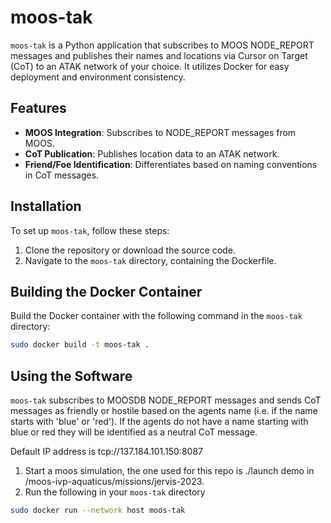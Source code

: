 # moos-tak

`moos-tak` is a Python application that subscribes to MOOS NODE_REPORT messages and publishes their names and locations via Cursor on Target (CoT) to an ATAK network of your choice. It utilizes Docker for easy deployment and environment consistency.

## Features

- **MOOS Integration**: Subscribes to NODE_REPORT messages from MOOS.
- **CoT Publication**: Publishes location data to an ATAK network.
- **Friend/Foe Identification**: Differentiates based on naming conventions in CoT messages.

## Installation

To set up `moos-tak`, follow these steps:

1. Clone the repository or download the source code.
2. Navigate to the `moos-tak` directory, containing the Dockerfile.

## Building the Docker Container

Build the Docker container with the following command in the `moos-tak` directory:

```bash
sudo docker build -t moos-tak .
```

## Using the Software
`moos-tak` subscribes to MOOSDB NODE_REPORT messages and sends CoT messages as friendly or hostile based on the agents name (i.e. if the name starts with 'blue' or 'red'). If the agents do not have a name starting with blue or red they will be identified as a neutral CoT message. 

Default IP address is tcp://137.184.101.150:8087

1. Start a moos simulation, the one used for this repo is ./launch demo in /moos-ivp-aquaticus/missions/jervis-2023.
2. Run the following in your `moos-tak` directory
```bash
sudo docker run --network host moos-tak
```
